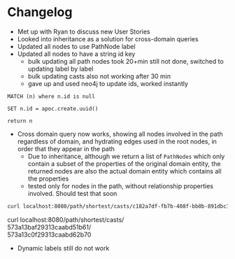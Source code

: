 # Changelog
- Met up with Ryan to discuss new User Stories
- Looked into inheritance as a solution for cross-domain queries
- Updated all nodes to use PathNode label
- Updated all nodes to have a string id key
    - bulk updating all path nodes took 20+min still not done, switched to updating label by label
    - bulk updating casts also not working after 30 min
    - gave up and used neo4j to update ids, worked instantly
```cypher
MATCH (n) where n.id is null

SET n.id = apoc.create.uuid()

return n
```
- Cross domain query now works, showing all nodes involved in the path regardless of domain, and hydrating edges used in the root nodes, in order that they appear in the path
    - Due to inheritance, although we return a list of `PathNodes` which only contain a subset of the properties of the original domain entity, the returned nodes are also the actual domain entity which contains all the properties
    - tested only for nodes in the path, without relationship properties involved. Should test that soon
```bash
curl localhost:8080/path/shortest/casts/c182a7df-fb7b-408f-bb0b-891dbc1fed92/eac4a97c-fb52-4638-85e4-7e63a2ad5894
```
curl localhost:8080/path/shortest/casts/  
573a13baf29313caabd51b61/  
573a13c0f29313caabd62b70
- Dynamic labels still do not work